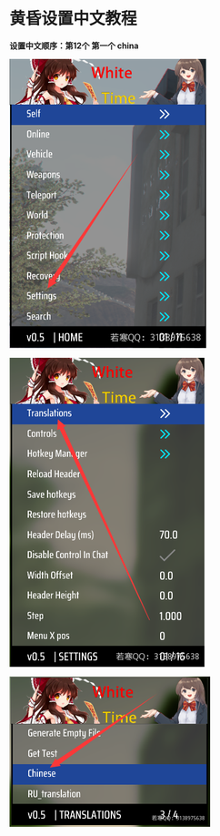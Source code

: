 # 黄昏设置中文教程

**设置中文顺序：第12个 第一个 china**

****![](<../../.gitbook/assets/image (76).png>)****

****![](<../../.gitbook/assets/image (118).png>)****

****![](<../../.gitbook/assets/image (263).png>)****
